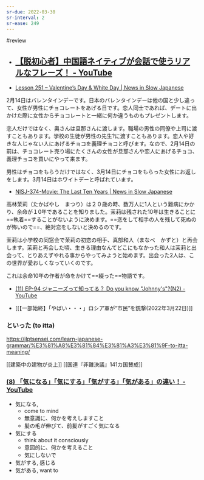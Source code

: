 ```yaml
---
sr-due: 2022-03-30
sr-interval: 2
sr-ease: 249
---
```


#review 

- [【脱初心者】中国語ネイティブが会話で使うリアルなフレーズ！ - YouTube](https://www.youtube.com/watch?v=bfLH_Hki2Js)
	-

- [Lesson 251 – Valentine’s Day & White Day | News in Slow Japanese](https://newsinslowjapanese.com/2022/03/05/lesson-251-valentines-day-white-day/)

2月14日はバレンタインデーです。日本のバレンタインデーは他の国と少し違って、女性が男性にチョコレートをあげる日です。恋人同士であれば、デートに出かけた際に女性からチョコレートと一緒に何か違うものもプレゼントします。

恋人だけではなく、奥さんは旦那さんに渡します。職場の男性の同僚や上司に渡すこともあります。学校の生徒が男性の先生\?に渡すこともあります。恋人や好きな人じゃない人にあげるチョコを義理チョコと呼びます。なので、2月14日の前は、チョコレート売り場にたくさんの女性が旦那さんや恋人にあげるチョコ、義理チョコを買いにやって来ます。

男性はチョコをもらうだけではなく、3月14日にチョコをもらった女性にお返しをします。3月14日はホワイトデーと呼ばれています。

- [NISJ-374-Movie: The Last Ten Years | News in Slow Japanese](https://newsinslowjapanese.com/2022/01/29/nisj-374-movie-the-last-ten-years/)

高林茉莉（たかばやし　まつり）は２０歳の時、数万人に1人という難病にかかり、余命が１0年であることを知りました。茉莉は残された10年は生きることに==執着==することがないように決めます。==恋をして相手の人を残して死ぬのが怖いので==、絶対恋をしないと決めるのです。
<!--SR:!2022-03-29,3,250!2022-04-01,4,270-->

茉莉は小学校の同窓会で茉莉の初恋の相手、真部和人（まなべ　かずと）と再会します。茉莉と再会した頃、生きる理由なんてどこにもなかった和人は茉莉と出会って、とりあえずやれる事からやってみようと始めます。出会った2人は、この世界が愛おしくなっていくのです。

これは余命10年の作者が命をかけて==綴った==物語です。
<!--SR:!2022-04-01,4,270-->

- [(11) EP-94 ジャニーズって知ってる？ Do you know "Johnny's"?(N2) - YouTube](https://www.youtube.com/watch?v=SSvnTA8fKyE)

- [[【一部始終】「やばい・・・」ロシア軍が“市民”を銃撃(2022年3月22日)]]

### といった (to itta)
https://jlptsensei.com/learn-japanese-grammar/%E3%81%A8%E3%81%84%E3%81%A3%E3%81%9F-to-itta-meaning/

[[建築中の建物が炎上]]
[[国連『非難決議』141カ国賛成]]

### [(8) 「気になる」「気にする」「気がする」「気がある」の違い！ - YouTube](https://www.youtube.com/watch?v=uqkPqp2bLgU&t=39s)

* 気になる,
	* come to mind
	* 無意識に、何かを考えしますこと
	* 髪の毛が伸びて、前髪がすごく気になる
* 気にする
	* think about it consciously
	* 意図的に、何かを考えること
	* 気にしないで 
* 気がする, 感じる
* 気がある, want to

